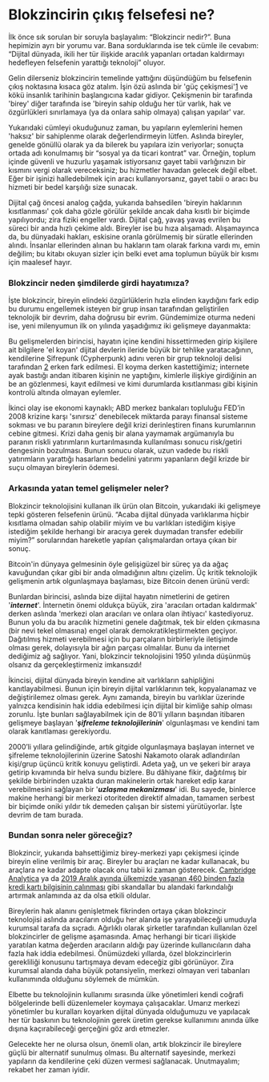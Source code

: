 # Blokzincirin çıkış felsefesi ne?

İlk önce sık sorulan bir soruyla başlayalım: “Blokzincir nedir?”. Buna hepimizin ayrı bir yorumu var. Bana sorduklarında ise tek cümle ile cevabım: “Dijital dünyada, ikili her tür ilişkide aracılık yapanları ortadan kaldırmayı hedefleyen felsefenin yarattığı teknoloji” oluyor.

Gelin dilerseniz blokzincirin temelinde yattığını düşündüğüm bu felsefenin çıkış noktasına kısaca göz atalım. İşin özü aslında bir 'güç çekişmesi'[1](broken-reference) ve kökü insanlık tarihinin başlangıcına kadar gidiyor. Çekişmenin bir tarafında 'birey' diğer tarafında ise 'bireyin sahip olduğu her tür varlık, hak ve özgürlükleri sınırlamaya (ya da onlara sahip olmaya) çalışan yapılar' var.

Yukarıdaki cümleyi okuduğunuz zaman, bu yapıların eylemlerini hemen 'haksız' bir sahiplenme olarak değerlendirmeyin lütfen. Aslında bireyler, genelde gönüllü olarak ya da bilerek bu yapılara izin veriyorlar; sonuçta ortada adı konulmamış bir “sosyal ya da ticari kontrat” var. Örneğin, toplum içinde güvenli ve huzurlu yaşamak istiyorsanız gayet tabii varlığınızın bir kısmını vergi olarak vereceksiniz; bu hizmetler havadan gelecek değil elbet. Eğer bir işinizi halledebilmek için aracı kullanıyorsanız, gayet tabii o aracı bu hizmeti bir bedel karşılığı size sunacak.

Dijital çağ öncesi analog çağda, yukarıda bahsedilen 'bireyin haklarının kısıtlanması' çok daha gözle görülür şekilde ancak daha kısıtlı bir biçimde yapılıyordu; zira fiziki engeller vardı. Dijital çağ, yavaş yavaş evrilen bu süreci bir anda hızlı çekime aldı. Bireyler ise bu hıza alışamadı. Alışamayınca da, bu dünyadaki hakları, eskisine oranla görülmemiş bir süratle ellerinden alındı. İnsanlar ellerinden alınan bu hakların tam olarak farkına vardı mı, emin değilim; bu kitabı okuyan sizler için belki evet ama toplumun büyük bir kısmı için maalesef hayır.

### Blokzincir neden şimdilerde girdi hayatımıza?

İşte blokzincir, bireyin elindeki özgürlüklerin hızla elinden kaydığını fark edip bu durumu engellemek isteyen bir grup insan tarafından geliştirilen teknolojik bir devrim, daha doğrusu bir evrim. Gündemimize oturma nedeni ise, yeni milenyumun ilk on yılında yaşadığımız iki gelişmeye dayanmakta:

Bu gelişmelerden birincisi, hayatın içine kendini hissettirmeden girip kişilere ait bilgilere 'el koyan' dijital devlerin ileride büyük bir tehlike yaratacağının, kendilerine Şifrepunk (Cypherpunk) adını veren bir grup teknoloji delisi tarafından [2](broken-reference) erken fark edilmesi. El koyma derken kastettiğimiz; internete ayak bastığı andan itibaren kişinin ne yaptığını, kimlerle ilişkiye girdiğinin an be an gözlenmesi, kayıt edilmesi ve kimi durumlarda kısıtlanması gibi kişinin kontrolü altında olmayan eylemler.

İkinci olay ise ekonomi kaynaklı; ABD merkez bankaları topluluğu FED’in 2008 krizine karşı 'sınırsız' denebilecek miktarda parayı finansal sisteme sokması ve bu paranın bireylere değil krizi derinleştiren finans kurumlarının cebine gitmesi. Krizi daha geniş bir alana yaymamak argümanıyla bu paranın riskli yatırımların kurtarılmasında kullanılması sonucu risk/getiri dengesinin bozulması. Bunun sonucu olarak, uzun vadede bu riskli yatırımların yarattığı hasarların bedelini yatırımı yapanların değil krizde bir suçu olmayan bireylerin ödemesi.

### Arkasında yatan temel gelişmeler neler?

Blokzincir teknolojisini kullanan ilk ürün olan Bitcoin, yukarıdaki iki gelişmeye tepki gösteren felsefenin ürünü. “Acaba dijital dünyada varlıklarıma hiçbir kısıtlama olmadan sahip olabilir miyim ve bu varlıkları istediğim kişiye istediğim şekilde herhangi bir aracıya gerek duymadan transfer edebilir miyim?” sorularından hareketle yapılan çalışmalardan ortaya çıkan bir sonuç.

Bitcoin'in dünyaya gelmesinin öyle gelişigüzel bir süreç ya da ağaç kavuğundan çıkar gibi bir anda olmadığının altını çizelim. Üç kritik teknolojik gelişmenin artık olgunlaşmaya başlaması, bize Bitcoin denen ürünü verdi:

Bunlardan birincisi, aslında bize dijital hayatın nimetlerini de getiren '_**internet**_'. İnternetin önemi oldukça büyük, zira 'aracıları ortadan kaldırmak' derken aslında 'merkezi olan aracıları ve onlara olan ihtiyacı' kastediyoruz. Bunun yolu da bu aracılık hizmetini genele dağıtmak, tek bir elden çıkmasına (bir nevi tekel olmasına) engel olarak demokratikleştirmekten geçiyor. Dağıtılmış hizmeti verebilmesi için bu parçaların birbirleriyle iletişimde olması gerek, dolayısıyla bir ağın parçası olmalılar. Bunu da internet dediğimiz ağ sağlıyor. Yani, blokzincir teknolojisini 1950 yılında düşünmüş olsanız da gerçekleştirmeniz imkansızdı!

İkincisi, dijital dünyada bireyin kendine ait varlıkların sahipliğini kanıtlayabilmesi. Bunun için bireyin dijital varlıklarının tek, kopyalanamaz ve değiştirilemez olması gerek. Aynı zamanda, bireyin bu varlıklar üzerinde yalnızca kendisinin hak iddia edebilmesi için dijital bir kimliğe sahip olması zorunlu. İşte bunları sağlayabilmek için de 80’li yılların başından itibaren gelişmeye başlayan '_**şifreleme teknolojilerinin**_' olgunlaşması ve kendini tam olarak kanıtlaması gerekiyordu.

2000’li yıllara gelindiğinde, artık gitgide olgunlaşmaya başlayan internet ve şifreleme teknolojilerinin üzerine Satoshi Nakamoto olarak adlandırılan kişi/grup üçüncü kritik konuyu geliştirdi. Adeta yağ, un ve şekeri bir araya getirip kıvamında bir helva sundu bizlere. Bu dâhiyane fikir, dağıtılmış bir şekilde birbirinden uzakta duran makinelerin ortak hareket edip karar verebilmesini sağlayan bir '_**uzlaşma mekanizması**_' idi. Bu sayede, binlerce makine herhangi bir merkezi otoriteden direktif almadan, tamamen serbest bir biçimde oniki yıldır tık demeden çalışan bir sistemi yürütüyorlar. İşte devrim de tam burada.

### Bundan sonra neler göreceğiz?

Blokzincir, yukarıda bahsettiğimiz birey-merkezi yapı çekişmesi içinde bireyin eline verilmiş bir araç. Bireyler bu araçları ne kadar kullanacak, bu araçlara ne kadar adapte olacak onu tabii ki zaman gösterecek. [Cambridge Analytica](https://www.theguardian.com/news/series/cambridge-analytica-files) ya da [2019 Aralık ayında ülkemizde yaşanan 460 binden fazla kredi kartı bilgisinin çalınması](https://www.bbc.com/turkce/haberler-turkiye-50746265) gibi skandallar bu alandaki farkındalığı artırmak anlamında az da olsa etkili oldular.

Bireylerin hak alanını genişletmek fikrinden ortaya çıkan blokzincir teknolojisi aslında aracıların olduğu her alanda işe yarayabileceği umuduyla kurumsal tarafa da sıçradı. Ağırlıklı olarak şirketler tarafından kullanılan özel blokzincirler de gelişme aşamasında. Amaç herhangi bir ticari ilişkide yaratılan katma değerden aracıların aldığı pay üzerinde kullanıcıların daha fazla hak iddia edebilmesi. Önümüzdeki yıllarda, özel blokzincirlerin gerekliliği konusunu tartışmaya devam edeceğiz gibi görünüyor. Zira kurumsal alanda daha büyük potansiyelin, merkezi olmayan veri tabanları kullanımında olduğunu söylemek de mümkün.

Elbette bu teknolojinin kullanımı sırasında ülke yönetimleri kendi coğrafi bölgelerinde belli düzenlemeler koymaya çalışacaklar. Umarız merkezi yönetimler bu kuralları koyarken dijital dünyada olduğumuzu ve yapılacak her tür baskının bu teknolojinin gerek üretim gerekse kullanımını anında ülke dışına kaçırabileceği gerçeğini göz ardı etmezler.

Gelecekte her ne olursa olsun, önemli olan, artık blokzincir ile bireylere güçlü bir alternatif sunulmuş olması. Bu alternatif sayesinde, merkezi yapıların da kendilerine çeki düzen vermesi sağlanacak. Unutmayalım; rekabet her zaman iyidir.
